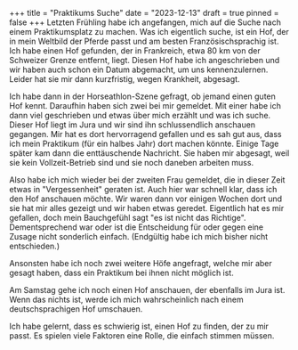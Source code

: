 +++
title = "Praktikums Suche"
date = "2023-12-13"
draft = true
pinned = false
+++
Letzten Frühling habe ich angefangen, mich auf die Suche nach einem Praktikumsplatz zu machen. Was ich eigentlich suche, ist ein Hof, der in mein Weltbild der Pferde passt und am besten Französischsprachig ist. Ich habe einen Hof gefunden, der in Frankreich, etwa 80 km von der Schweizer Grenze entfernt, liegt. Diesen Hof habe ich angeschrieben und wir haben auch schon ein Datum abgemacht, um uns kennenzulernen. Leider hat sie mir dann kurzfristig, wegen Krankheit, abgesagt. 

Ich habe dann in der Horseathlon-Szene gefragt, ob jemand einen guten Hof kennt. Daraufhin haben sich zwei bei mir gemeldet. Mit einer habe ich dann viel geschrieben und etwas über mich erzählt und was ich suche. Dieser Hof liegt im Jura und wir sind ihn schlussendlich anschauen gegangen. Mir hat es dort hervorragend gefallen und es sah gut aus, dass ich mein Praktikum (für ein halbes Jahr) dort machen könnte. Einige Tage später kam dann die enttäuschende Nachricht. Sie haben mir abgesagt, weil sie kein Vollzeit-Betrieb sind und sie noch daneben arbeiten muss. 

Also habe ich mich wieder bei der zweiten Frau gemeldet, die in dieser Zeit etwas in "Vergessenheit" geraten ist. Auch hier war schnell klar, dass ich den Hof anschauen möchte. Wir waren dann vor einigen Wochen dort und sie hat mir alles gezeigt und wir haben etwas geredet. Eigentlich hat es mir gefallen, doch mein Bauchgefühl sagt "es ist nicht das Richtige". Dementsprechend war oder ist die Entscheidung für oder gegen eine Zusage nicht sonderlich einfach. (Endgültig habe ich mich bisher nicht entschieden.) 

Ansonsten habe ich noch zwei weitere Höfe angefragt, welche mir aber gesagt haben, dass ein Praktikum bei ihnen nicht möglich ist. 

Am Samstag gehe ich noch einen Hof anschauen, der ebenfalls im Jura ist. Wenn das nichts ist, werde ich mich wahrscheinlich nach einem deutschsprachigen Hof umschauen. 

Ich habe gelernt, dass es schwierig ist, einen Hof zu finden, der zu mir passt. Es spielen viele Faktoren eine Rolle, die einfach stimmen müssen.
